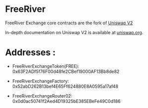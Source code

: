 # FreeRiver

FreeRiver Exchange core contracts are the fork of [Uniswap V2](https://github.com/Uniswap/uniswap-v2-core)

In-depth documentation on Uniswap V2 is available at [uniswap.org](https://uniswap.org/docs).


# Addresses :

- FreeRiverExchangeToken(FREE): 0x63F2ADf5f76F00d48fe2CBef19000AF13Bb8de82

- FreeRiverExchangeFactory: 0x52abD262B13bef4E65Ff624880E8A0595a17af48

- FreeRiverExchangeRouter02: 0x0d0ac50741f2Aed4D19325bE385EBeFe49C0d186